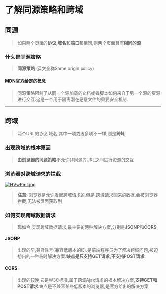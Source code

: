 # 了解同源策略和跨域

## 同源

> 如果两个页面的**协议**,**域名**和**端口**都相同,则两个页面具有**相同的源**

### 什么是同源策略

> **同源策略** (英文全称Same origin policy)

#### MDN官方给定的概念

> 同源策略限制了从同一个源加载的文档或者脚本如何来自于另一个源的资源进行交互.这是一个用于隔离潜在恶意文件的重要安全机制.

---

## 跨域

> 两个URL的协议,域名,其中一项或者多项不一样,则是**跨域**

### 出现跨域的根本原因

> **由浏览器的同源策略**不允许非同源的URL之间进行资源的交互

### 浏览器对跨域请求的拦截

[![HVwPmt.jpg](https://s4.ax1x.com/2022/02/03/HVwPmt.jpg)](https://imgtu.com/i/HVwPmt)

> **注意**: 浏览器是允许发起跨域请求的,但是,跨域请求回来的数据,会被浏览器拦截,无法被页面获取到

### 如何实现跨域数据请求

> 现如今,实现跨域数据请求,最主要的两种解决方案,分别是**JSONP**和**CORS**

#### JSONP

> 出现的早,兼容性号(兼容低版本的IE).是前端程序员为了解决跨域问题,被迫想出的一种临时解决方案.**缺点是只支持GET请求,不支持POST请求**

#### CORS

> 出现的较晚,它是W3C标准,属于跨域Ajax请求的根本解决方案,**支持GET和POST请求**.缺点是不兼容某些低版本的浏览器,是官方给出的解决方案
